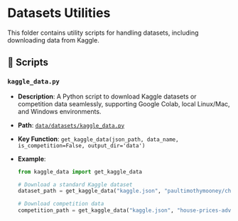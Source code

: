 ﻿# Datasets Utilities

This folder contains utility scripts for handling datasets, including downloading data from Kaggle.

## 📄 Scripts

### `kaggle_data.py`

- **Description**: A Python script to download Kaggle datasets or competition data seamlessly, supporting Google Colab, local Linux/Mac, and Windows environments.
- **Path**: [`data/datasets/kaggle_data.py`](kaggle_data.py)
- **Key Function**: `get_kaggle_data(json_path, data_name, is_competition=False, output_dir='data')`
- **Example**:

  ```python
  from kaggle_data import get_kaggle_data

  # Download a standard Kaggle dataset
  dataset_path = get_kaggle_data("kaggle.json", "paultimothymooney/chest-xray-pneumonia")

  # Download competition data
  competition_path = get_kaggle_data("kaggle.json", "house-prices-advanced-regression-techniques", is_competition=True)